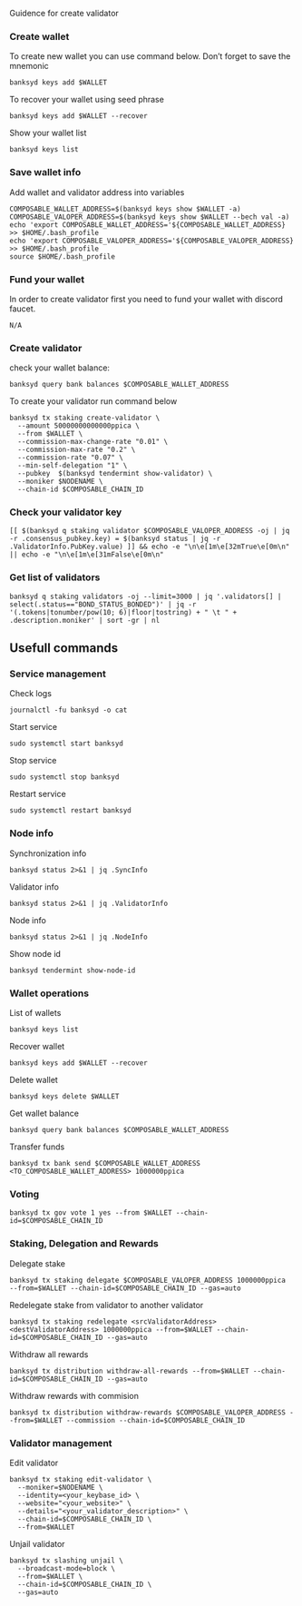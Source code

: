 Guidence for create validator

### Create wallet
To create new wallet you can use command below. Don’t forget to save the mnemonic
```
banksyd keys add $WALLET
```

To recover your wallet using seed phrase
```
banksyd keys add $WALLET --recover
```

Show your wallet list
```
banksyd keys list
```

### Save wallet info
Add wallet and validator address into variables 
```
COMPOSABLE_WALLET_ADDRESS=$(banksyd keys show $WALLET -a)
COMPOSABLE_VALOPER_ADDRESS=$(banksyd keys show $WALLET --bech val -a)
echo 'export COMPOSABLE_WALLET_ADDRESS='${COMPOSABLE_WALLET_ADDRESS} >> $HOME/.bash_profile
echo 'export COMPOSABLE_VALOPER_ADDRESS='${COMPOSABLE_VALOPER_ADDRESS} >> $HOME/.bash_profile
source $HOME/.bash_profile
```

### Fund your wallet
In order to create validator first you need to fund your wallet with discord faucet.
```
N/A
```

### Create validator

check your wallet balance:
```
banksyd query bank balances $COMPOSABLE_WALLET_ADDRESS
```
To create your validator run command below
```
banksyd tx staking create-validator \
  --amount 50000000000000ppica \
  --from $WALLET \
  --commission-max-change-rate "0.01" \
  --commission-max-rate "0.2" \
  --commission-rate "0.07" \
  --min-self-delegation "1" \
  --pubkey  $(banksyd tendermint show-validator) \
  --moniker $NODENAME \
  --chain-id $COMPOSABLE_CHAIN_ID
```

### Check your validator key
```
[[ $(banksyd q staking validator $COMPOSABLE_VALOPER_ADDRESS -oj | jq -r .consensus_pubkey.key) = $(banksyd status | jq -r .ValidatorInfo.PubKey.value) ]] && echo -e "\n\e[1m\e[32mTrue\e[0m\n" || echo -e "\n\e[1m\e[31mFalse\e[0m\n"
```

### Get list of validators
```
banksyd q staking validators -oj --limit=3000 | jq '.validators[] | select(.status=="BOND_STATUS_BONDED")' | jq -r '(.tokens|tonumber/pow(10; 6)|floor|tostring) + " \t " + .description.moniker' | sort -gr | nl
```

## Usefull commands
### Service management
Check logs
```
journalctl -fu banksyd -o cat
```

Start service
```
sudo systemctl start banksyd
```

Stop service
```
sudo systemctl stop banksyd
```

Restart service
```
sudo systemctl restart banksyd
```

### Node info
Synchronization info
```
banksyd status 2>&1 | jq .SyncInfo
```

Validator info
```
banksyd status 2>&1 | jq .ValidatorInfo
```

Node info
```
banksyd status 2>&1 | jq .NodeInfo
```

Show node id
```
banksyd tendermint show-node-id
```

### Wallet operations
List of wallets
```
banksyd keys list
```

Recover wallet
```
banksyd keys add $WALLET --recover
```

Delete wallet
```
banksyd keys delete $WALLET
```

Get wallet balance
```
banksyd query bank balances $COMPOSABLE_WALLET_ADDRESS
```

Transfer funds
```
banksyd tx bank send $COMPOSABLE_WALLET_ADDRESS <TO_COMPOSABLE_WALLET_ADDRESS> 1000000ppica 
```

### Voting
```
banksyd tx gov vote 1 yes --from $WALLET --chain-id=$COMPOSABLE_CHAIN_ID
```

### Staking, Delegation and Rewards
Delegate stake
```
banksyd tx staking delegate $COMPOSABLE_VALOPER_ADDRESS 1000000ppica  --from=$WALLET --chain-id=$COMPOSABLE_CHAIN_ID --gas=auto
```

Redelegate stake from validator to another validator
```
banksyd tx staking redelegate <srcValidatorAddress> <destValidatorAddress> 1000000ppica --from=$WALLET --chain-id=$COMPOSABLE_CHAIN_ID --gas=auto
```

Withdraw all rewards
```
banksyd tx distribution withdraw-all-rewards --from=$WALLET --chain-id=$COMPOSABLE_CHAIN_ID --gas=auto
```

Withdraw rewards with commision
```
banksyd tx distribution withdraw-rewards $COMPOSABLE_VALOPER_ADDRESS --from=$WALLET --commission --chain-id=$COMPOSABLE_CHAIN_ID
```

### Validator management
Edit validator
```
banksyd tx staking edit-validator \
  --moniker=$NODENAME \
  --identity=<your_keybase_id> \
  --website="<your_website>" \
  --details="<your_validator_description>" \
  --chain-id=$COMPOSABLE_CHAIN_ID \
  --from=$WALLET
```

Unjail validator
```
banksyd tx slashing unjail \
  --broadcast-mode=block \
  --from=$WALLET \
  --chain-id=$COMPOSABLE_CHAIN_ID \
  --gas=auto
```
